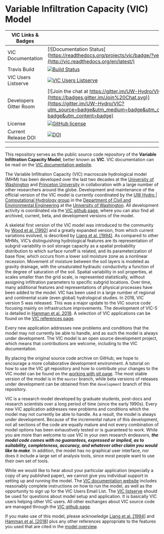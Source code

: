 # Variable Infiltration Capacity (VIC) Model

| VIC Links & Badges              |                                                                             |
|------------------------|----------------------------------------------------------------------------------------------------------------------------------------------------------------------------------------------------------|
| VIC Documentation      | [![Documentation Status](https://readthedocs.org/projects/vic/badge/?version=latest]](http://vic.readthedocs.org/en/latest/)                                                                             |
| Travis Build           | [![Build Status](https://travis-ci.org/UW-Hydro/VIC.png)](https://travis-ci.org/UW-Hydro/VIC)                                                                                                            |
| VIC Users Listserve    | [![VIC Users Listserve](https://img.shields.io/badge/VIC%20Users%20Listserve-Active-blue.svg)](https://mailman.u.washington.edu/mailman/listinfo/vic_users)                                              |
| Developers Gitter Room | [![Join the chat at https://gitter.im/UW-Hydro/VIC](https://badges.gitter.im/Join%20Chat.svg)](https://gitter.im/UW-Hydro/VIC?utm_source=badge&utm_medium=badge&utm_campaign=pr-badge&utm_content=badge) |
| License                | [![GitHub license](https://img.shields.io/badge/license-GPLv2-blue.svg)](https://raw.githubusercontent.com/UW-Hydro/VIC/master/LICENSE.txt)                                                              |
| Current Release DOI    | [![DOI](https://zenodo.org/badge/7766/UW-Hydro/VIC.svg)](https://zenodo.org/badge/latestdoi/7766/UW-Hydro/VIC) |

----------

This repository serves as the public source code repository of the **Variable Infiltration Capacity Model**, better known as **VIC**. VIC documentation can be read on the [VIC documentation website](http://vic.readthedocs.org).

The Variable Infiltration Capacity (VIC) macroscale hydrological model (MHM) has been developed over the last two decades at the [University of Washington](http://uw-hydro.github.io/) and [Princeton University](http://hydrology.princeton.edu) in collaboration with a large number of other researchers around the globe. Development and maintenance of the official version of the VIC model is currently coordinated by the [UW Hydro | Computational Hydrology group](http://www.hydro.washington.edu) in the [Department of Civil and Environmental Engineering](http://www.ce.washington.edu) at the [University of Washington](http://www.washington.edu). All development activity is coordinated via the [VIC github page](https://github.com/UW-Hydro/VIC), where you can also find all archived, current, beta, and development versions of the model.

A skeletal first version of the VIC model was introduced to the community by [Wood et al. [1992]](http://dx.doi.org/10.1029/91JD01786) and a greatly expanded version, from which current variations evolved, is described by [Liang et al. [1994]](http://dx.doi.org/10.1029/94jd00483). As compared to other MHMs, VIC’s distinguishing hydrological features are its representation of subgrid variability in soil storage capacity as a spatial probability distribution to which surface runoff is related, and its parameterization of base flow, which occurs from a lower soil moisture zone as a nonlinear recession. Movement of moisture between the soil layers is modeled as gravity drainage, with the unsaturated hydraulic conductivity a function of the degree of saturation of the soil. Spatial variability in soil properties, at scales smaller than the grid scale, is represented statistically, without assigning infiltration parameters to specific subgrid locations. Over time, many additional features and representations of physical processes have been added to the model. VIC has been used in a large number of regional and continental scale (even global) hydrological studies. In 2016, VIC version 5 was released. This was a major update to the VIC source code focusing mainly on infrastructure improvements. The development of VIC-5 is detailed in [Hamman et al. 2018](https://doi.org/10.5194/gmd-11-3481-2018). A selection of VIC applications can be found on the [VIC references page](http://vic.readthedocs.org/en/latest/Documentation/References/).

Every new application addresses new problems and conditions that the model may not currently be able to handle, and as such the model is always under development. The VIC model is an open source development project, which means that contributions are welcome, including to the VIC documentation.

By placing the original source code archive on GitHub, we hope to encourage a more collaborative development environment. A tutorial on how to use the VIC git repository and how to contribute your changes to the VIC model can be found on the [working with git page](http://vic.readthedocs.org/en/latest/Development/working-with-git/). The most stable version of the model is in the `master` branch, while beta versions of releases under development can be obtained from the `development` branch of this repository.

VIC is a research model developed by graduate students, post-docs and research scientists over a long period of time (since the early 1990s). Every new VIC application addresses new problems and conditions which the model may not currently be able to handle. As a result, the model is always under development. Because of the incremental nature of this development, not all sections of the code are equally mature and not every combination of model options has been exhaustively tested or is guaranteed to work. While you are more than welcome to use VIC in your own research endeavors, ***the model code comes with no guarantees, expressed or implied, as to suitability, completeness, accuracy, and whatever other claim you would like to make***. In addition, the model has no graphical user interface, nor does it include a large set of analysis tools, since most people want to use their own set of tools.

While we would like to hear about your particular application (especially a copy of any published paper), we cannot give you individual support in setting up and running the model. The [VIC documentation website](http://vic.readthedocs.org) includes reasonably complete instructions on how to run the model, as well as the opportunity to sign up for the VIC Users Email List. The [VIC listserve](https://mailman.u.washington.edu/mailman/listinfo/vic_users) should be used for questions about model setup and application. It is basically VIC users helping other VIC users. All other exchanges about VIC source code are managed through the [VIC github page](https://github.com/UW-Hydro/VIC).

If you make use of this model, please acknowledge [Liang et al. [1994]](http://dx.doi.org/10.1029/94jd00483) and [Hamman et al. [2018]](https://doi.org/10.5194/gmd-11-3481-2018) plus any other references appropriate to the features you used that are cited in the [model overview](http://vic.readthedocs.org/en/latest/Overview/ModelOverview/).
